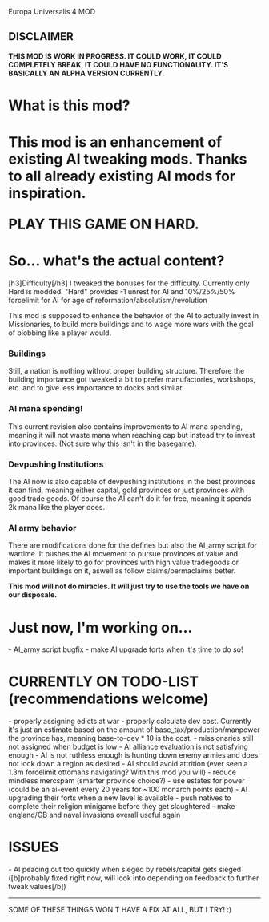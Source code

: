 Europa Universalis 4 MOD

<h2>DISCLAIMER</h2>

**THIS MOD IS WORK IN PROGRESS. IT COULD WORK, IT COULD COMPLETELY BREAK, IT COULD HAVE NO FUNCTIONALITY. IT'S BASICALLY AN ALPHA VERSION CURRENTLY.**

<h1>What is this mod?<h1>
This mod is an enhancement of existing  AI tweaking mods. Thanks to all already existing AI mods for inspiration.

**PLAY THIS GAME ON HARD.**

<h1> So... what's the actual content?</h1>
[h3]Difficulty[/h3]
 I tweaked the bonuses for the difficulty. Currently only Hard is modded. "Hard" provides -1 unrest for AI and 10%/25%/50% forcelimit for AI for age of reformation/absolutism/revolution

This mod is supposed to enhance the behavior of the AI to actually invest in Missionaries, to build more buildings and to wage more wars with the goal of blobbing like a player would. 

<h3>Buildings</h3>
Still, a nation is nothing without proper building structure. Therefore the building importance got tweaked a bit to prefer manufactories, workshops, etc. and to give less importance to docks and similar. 

<h3>AI mana spending!</h3>
This current revision also contains improvements to AI mana spending, meaning it will not waste mana when reaching cap but instead try to invest into provinces. (Not sure why this isn't in the basegame).

<h3>Devpushing Institutions</h3>
The AI now is also capable of devpushing institutions in the best provinces it can find, meaning either capital, gold provinces or just provinces with good trade goods. Of course the AI can't do it for free, meaning it spends 2k mana like the player does.

<h3>AI army behavior</h3>
There are modifications done for the defines but also the AI_army script for wartime. It pushes the AI movement to pursue provinces of value and makes it more likely to go for provinces with high value tradegoods or important buildings on it, aswell as follow claims/permaclaims better.

**This mod will not do miracles. It will just try to use the tools we have on our disposale.**

<h1>Just now, I'm working on...</h1>
- AI_army script bugfix
- make AI upgrade forts when it's time to do so!

<h1>CURRENTLY ON TODO-LIST (recommendations welcome)</h1>
- properly assigning edicts at war
- properly calculate dev cost. Currently it's just an estimate based on the amount of base_tax/production/manpower the province has, meaning base-to-dev * 10 is the cost.
- missionaries still not assigned when budget is low
- AI alliance evaluation is not satisfying enough
- AI is not ruthless enough is hunting down enemy armies and does not lock down a region as desired
- AI should avoid attrition (ever seen a 1.3m forcelimit ottomans navigating? With this mod you will)
- reduce mindless mercspam (smarter province choice?)
- use estates for power (could be an ai-event every 20 years for ~100 monarch points each)
- AI upgrading their forts when a new level is available
- push natives to complete their religion minigame before they get slaughtered
- make england/GB and naval invasions overall useful again
<h1>ISSUES</h1>
- AI peacing out too quickly when sieged by rebels/capital gets sieged ([b]probably fixed right now, will look into depending on feedback to further tweak values[/b])

__________________________________________________________________
SOME OF THESE THINGS WON'T HAVE A FIX AT ALL, BUT I TRY! :) 